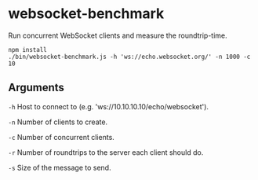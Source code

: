 websocket-benchmark
=========

Run concurrent WebSocket clients and measure the roundtrip-time.

```
npm install
./bin/websocket-benchmark.js -h 'ws://echo.websocket.org/' -n 1000 -c 10
```

Arguments
---------
`-h` Host to connect to (e.g. 'ws://10.10.10.10/echo/websocket').

`-n` Number of clients to create.

`-c` Number of concurrent clients.

`-r` Number of roundtrips to the server each client should do.

`-s` Size of the message to send.
